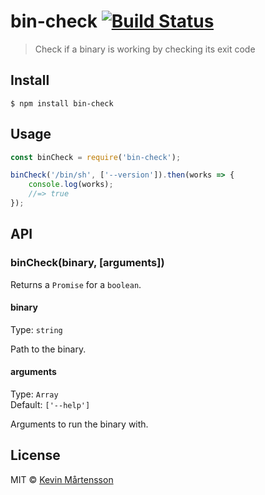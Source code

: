 # bin-check [![Build Status](https://travis-ci.org/kevva/bin-check.svg?branch=master)](https://travis-ci.org/kevva/bin-check)

> Check if a binary is working by checking its exit code


## Install

```
$ npm install bin-check
```


## Usage

```js
const binCheck = require('bin-check');

binCheck('/bin/sh', ['--version']).then(works => {
	console.log(works);
	//=> true
});
```


## API

### binCheck(binary, [arguments])

Returns a `Promise` for a `boolean`.

#### binary

Type: `string`

Path to the binary.

#### arguments

Type: `Array`<br>
Default: `['--help']`

Arguments to run the binary with.


## License

MIT © [Kevin Mårtensson](https://github.com/kevva)
